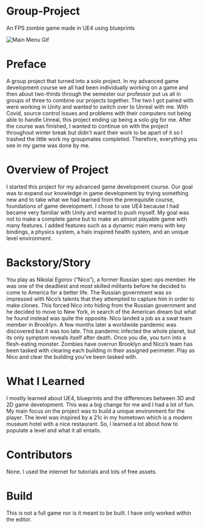 # Group-Project
An FPS zombie game made in UE4 using blueprints

![Main Menu Gif](GIFS/main_menu.gif)

# Preface
A group project that turned into a solo project. In my advanced game development course we all had been individually working on a game and then about two-thirds through the semester our professor put us all in groups of three to combine our projects together. The two I got paired with were working in Unity and wanted to switch over to Unreal with me. With Covid, source control issues and problems with their computers not being able to handle Unreal, this project ending up being a solo gig for me. After the course was finished, I wanted to continue on with the project throughout winter break but didn't want their work to be apart of it so I trashed the little work my groupmates completed. Therefore, everything you see in my game was done by me.

# Overview of Project
I started this project for my advanced game development course. Our goal was to expand our knowledge in game development by trying something new and to take what we had learned from the prerequisite course, foundations of game development. I chose to use UE4 because I had became very familiar with Unity and wanted to push myself. My goal was not to make a complete game but to make an almost playable game with many features. I added features such as a dynamic main menu with key bindings, a physics system, a halo inspired health system, and an unique level environment.

# Backstory/Story
You play as Nikolai Egorov (“Nico”), a former Russian spec ops member. He was one of the deadliest and most skilled militants before he decided to come to America for a better life. The Russian government was so impressed with Nico’s talents that they attempted to capture him in order to make clones. This forced Nico into hiding from the Russian government and he decided to move to New York, in search of the American dream but what he found instead was quite the opposite. Nico landed a job as a swat team member in Brooklyn. A few months later a worldwide pandemic was discovered but it was too late. This pandemic infected the whole planet, but its only symptom reveals itself after death. Once you die, you turn into a flesh-eating monster. Zombies have overrun Brooklyn and Nico’s team has been tasked with clearing each building in their assigned perimeter. Play as Nico and clear the building you’ve been tasked with.

# What I Learned
I mostly learned about UE4, blueprints and the differences between 3D and 2D game development. This was a big change for me and I had a lot of fun. My main focus on the project was to build a unique environment for the player. The level was inspired by a 21c in my hometown which is a modern museum hotel with a nice restaurant. So, I learned a lot about how to populate a level and what it all entails.

# Contributors
None. I used the internet for tutorials and lots of free assets.

# Build
This is not a full game nor is it meant to be built. I have only worked within the editor.
